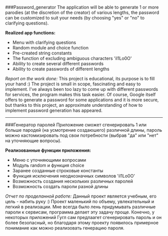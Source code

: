 ###Password_generator
The application will be able to generate 1 or more parodies (at the discretion of the creator) of various lengths, the password can be customized to suit your needs (by choosing "yes" or "no" to clarifying questions).

__Realized app functions:__
* Menu with clarifying questions
* Random module and choice function
* Pre-created string constants
* The function of excluding ambiguous characters 'il1Lo0O'
* Ability to create several different passwords
* Ability to create passwords of different lengths

_Report on the work done:_
This project is educational, its purpose is to fill your hand :) The project is small in scope, fascinating and easy to implement. I've always been too lazy to come up with different passwords for services, the program makes this task easier. Of course, Google itself offers to generate a password for some applications and it is more secure, but thanks to this project, an approximate understanding of how to implement password generation has appeared.

---
###Генератор паролей
 Приложение сможет сгенерировать 1 или больше пародей (на усмотрение создаюшего) различной длины, пароль можно кастомизировать под свои потребности (выбрав "да" или "нет" на уточняющие вопросы).

__Реализованные функции приложения:__
* Меню с уточняющими вопросами
* Модуль random и функция choice
* Заранее созданные строковые константы
* Функция исключения неоднозначных символов 'il1Lo0O'
* Возможность создания нескольких различных паролей
* Возможность создать пароли разной длины

_Отчет по проделанной работе:_
Данный проект является учебным, его цель - набить руку :) Проект маленький по объему, увлекательный и легкий в реализации. Мне всегда было лень придумывать различные пароли к сервисам, программа делает эту задачу проще. Конечно, у некоторых приложений Гугл сам предлаагет сгенерировать пароль и он более безопасный, но благодаря этому проекту появилось примерное понимание как можно реализовать генерацию пароля.
